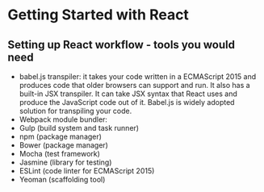 # Getting Started with React

## Setting up React workflow - tools you would need
- babel.js transpiler: it takes your code written in a ECMAScript 2015 and produces code that older browsers can support and run. It also has a built-in JSX transpiler. It can take JSX syntax that React uses and produce the JavaScript code out of it. Babel.js is widely adopted solution for transpiling your code.
- Webpack module bundler:
- Gulp (build system and task runner)
- npm (package manager)
- Bower (package manager)
- Mocha (test framework)
- Jasmine (library for testing)
- ESLint (code linter for ECMAScript 2015)
- Yeoman (scaffolding tool)
